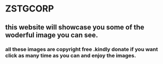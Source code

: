 # ZSTGCORP
## this website will showcase you some of the woderful image you can see.
### all these images are copyright free .kindly donate if you want click as many time as you can and enjoy the images.
